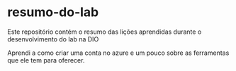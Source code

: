 # resumo-do-lab
Este repositório contém o resumo das lições aprendidas durante o desenvolvimento do lab na DIO

Aprendi a como criar uma conta no azure e um pouco sobre as ferramentas que ele tem para oferecer.
